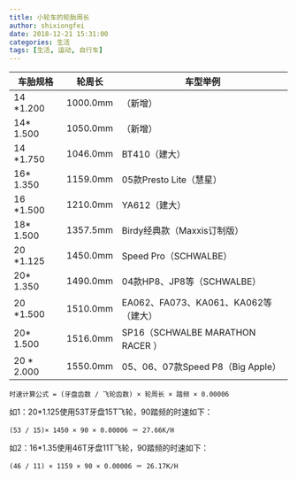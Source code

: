 ```yaml
---
title: 小轮车的轮胎周长
author: shixiongfei
date: 2018-12-21 15:31:00
categories: 生活
tags: [生活, 运动, 自行车]
---
```


| 车胎规格   | 轮周长   | 车型举例                             |
|------------|----------|--------------------------------------|
| 14 *1.200  | 1000.0mm | （新增）                             |
| 14* 1.500  | 1050.0mm | （新增）                             |
| 14 *1.750  | 1046.0mm | BT410（建大）                        |
| 16* 1.350  | 1159.0mm | 05款Presto Lite（慧星）              |
| 16 *1.500  | 1210.0mm | YA612（建大）                        |
| 18* 1.500  | 1357.5mm | Birdy经典款（Maxxis订制版）          |
| 20 *1.125  | 1450.0mm | Speed Pro（SCHWALBE）                |
| 20* 1.350  | 1490.0mm | 04款HP8、JP8等（SCHWALBE）           |
| 20 *1.500  | 1510.0mm | EA062、FA073、KA061、KA062等（建大） |
| 20* 1.500  | 1516.0mm | SP16（SCHWALBE MARATHON RACER ）     |
| 20 * 2.000 | 1550.0mm | 05、06、07款Speed P8（Big Apple）    |

```calc
时速计算公式 = (牙盘齿数 / 飞轮齿数) × 轮周长 × 踏频 × 0.00006
```

如1：20*1.125使用53T牙盘15T飞轮，90踏频的时速如下：

``` calc
(53 / 15)× 1450 × 90 × 0.00006 ＝ 27.66K/H
```

如2：16*1.35使用46T牙盘11T飞轮，90踏频的时速如下：

``` calc
(46 / 11) × 1159 × 90 × 0.00006 ＝ 26.17K/H
```

